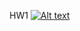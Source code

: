 HW1
[![Alt text](https://www.youtube.com/watch?v=iV79KBzybME/0.jpg)](https://www.youtube.com/watch?v=iV79KBzybME)
